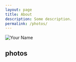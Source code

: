 ```yaml
---
layout: page
title: About
description: Some description.
permalink: /photos/
---
```

<style>
  @import url(https://fonts.googleapis.com/css?family=Open+Sans);


#instafeed {
  width: 100%;
  display: flex;
}
#instafeed a {
  position: relative;
  width: 50%;
}
@media only screen and (min-width: 580px) {
  #instafeed a {
    width: 25%;
  }
}
#instafeed a img {
  display: block;
  width: 100%;
  height: 100%;
}
#instafeed a div.footer {
  width: auto;
  position: absolute;
  bottom: 0;
  left: 0;
  right: 0;
  padding: .5rem 1rem;
  background: rgba(30, 144, 255, 0.8);
  font-size: .8rem;
  font-family: 'Open Sans', sans-serif;
  color: white;
  text-transform: uppercase;
}
#instafeed a div.footer img {
  height: 40px;
  width: 40px;
  border-radius: 50%;
  margin-right: .5rem;
  box-shadow: 0 0 0 1px rgba(255, 255, 255, 0.4);
}
#instafeed a div.user {
  display: flex;
  align-items: center;
  flex-wrap: wrap;
}
#instafeed a div.caption {
  height: 0;
  opacity: 0;
  margin-bottom: 0;
  background: rgba(0, 0, 0, 0.2);
}
#instafeed a:hover .caption, #instafeed a:focus .caption {
  margin: -.5rem -1rem .5rem;
  padding: .5rem 1rem;
  opacity: 1;
  height: auto;
}

  </style>

<img itemprop="image" class="img-rounded" src="https://res.cloudinary.com/dm7h7e8xj/image/upload/c_fill,h_200,w_200/v1504971955/neo_ruqszk.jpg" alt="Your Name">

## photos

<div id="instafeed">
</div>
<!-- Use the CDN or host the script yourself -->
<!-- <script src="https://cdnjs.cloudflare.com/ajax/libs/instafeed.js/1.4.1/instafeed.min.js"></script> -->
<script src="https://matthewelsom.com/assets/js/libs/instafeed.min.js"></script>
<script type="text/javascript">
  var userFeed = new Instafeed({
    get: 'user',
    userId: '623597756',
    clientId: '02b47e1b98ce4f04adc271ffbd26611d',
    accessToken: '623597756.02b47e1.3dbf3cb6dc3f4dccbc5b1b5ae8c74a72',
    resolution: 'standard_resolution',
    template: '<a href="{{link}}" target="_blank" id="{{id}}"><img src="{{image}}"/><div class="footer"><div class="caption">{{caption}}</div><div class="user"><img src="{{model.user.profile_picture}}"/><span>{{model.user.username}}</span></div></div></a>',
    sortBy: 'most-recent',
    limit: 2,
    links: false
  });
  userFeed.run();
</script>
